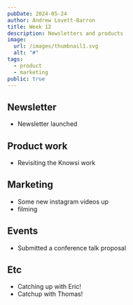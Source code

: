 ```yaml
---
pubDate: 2024-05-24
author: Andrew Lovett-Barron
title: Week 12
description: Newsletters and products
image:
  url: /images/thumbnail1.svg
  alt: "#"
tags:
  - product
  - marketing
public: true
---
```


## Newsletter

- Newsletter launched

## Product work

- Revisiting the Knowsi work

## Marketing

- Some new instagram videos up
- filming

## Events

- Submitted a conference talk proposal

## Etc

- Catching up with Eric!
- Catchup with Thomas!
